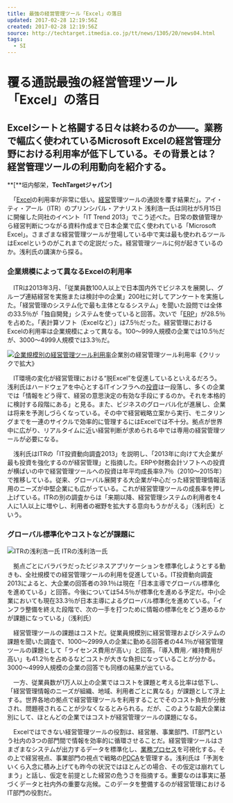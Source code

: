 ```yaml
---
title: 最強の経営管理ツール「Excel」の落日
updated: 2017-02-28 12:19:56Z
created: 2017-02-28 12:19:56Z
source: http://techtarget.itmedia.co.jp/tt/news/1305/20/news04.html
tags:
  - SI
---
```


# 覆る通説最強の経営管理ツール「Excel」の落日

## Excelシートと格闘する日々は終わるのか――。業務で幅広く使われているMicrosoft Excelの経営管理分野における利用率が低下している。その背景とは？　経営管理ツールの利用動向を紹介する。

**[**垣内郁栄，**TechTargetジャパン]**

　「[Excel](http://techtarget.itmedia.co.jp/tt/wpkw/excel.html)の利用率が非常に低い。[経営](http://techtarget.itmedia.co.jp/tt/wpkw/management.html)管理ツールの通説を覆す結果だ」。アイ・ティ・アール（ITR）のプリンシパル・アナリスト 浅利浩一氏は同社が5月15日に開催した同社のイベント「IT Trend 2013」でこう述べた。日常の数値管理から経営判断につながる資料作成まで日本企業で広く使われている「Microsoft Excel」。さまざまな経営管理ツールが登場している中で実は最も使われるツールはExcelというのがこれまでの定説だった。経営管理ツールに何が起きているのか。浅利氏の講演から探る。

### 企業規模によって異なるExcelの利用率

　ITRは2013年3月、「従業員数100人以上で日本国内外でビジネスを展開し、グループ連結経営を実施または検討中の企業」200社に対してアンケートを実施した。「経営管理のシステム化で最も主体となるシステム」を聞いた設問では全体の33.5％が「独自開発」システムを使っていると回答。次いで「[ERP](http://techtarget.itmedia.co.jp/tt/wpkw/erp.html)」が28.5％を占めた。「表計算ソフト（Excelなど）」は7.5％だった。経営管理におけるExcelの利用率は企業規模によって異なる。100～999人規模の企業では10.5％だが、3000～4999人規模では3.3％だ。

[![企業規模別の経営管理ツール利用率](../_resources/ik_tt_itr02.jpg)](http://image.itmedia.co.jp/l/im/tt/news/1305/20/l_ik_tt_itr02.jpg)企業別の経営管理ツール利用率《クリックで拡大》

　IT環境の変化が経営管理における“脱Excel”を促進しているといえるだろう。浅利氏はハードウェアを中心とするITインフラへの[投資](http://techtarget.itmedia.co.jp/tt/wpkw/itinvestment.html)は一段落し、多くの企業では「情報をどう得て、経営の意思決定の有効な手段にするのか。それを本格的に検討する段階にある」と見る。また、ビジネスのグローバル化が進展し、企業は将来を予測しづらくなっている。その中で経営戦略立案から実行、モニタリングまでを一連のサイクルで効率的に管理するにはExcelでは不十分。拠点が世界中に広がり、リアルタイムに近い経営判断が求められる中では専用の経営管理ツールが必要になる。

　浅利氏はITRの「IT投資動向調査2013」を説明し、「2013年に向けて大企業が最も投資を強化するのが経営管理」と指摘した。ERPや財務会計ソフトへの投資が横ばいの中で経営管理ツールへの投資は年平均成長率9.7％（2010～2015年）で推移している。従来、グローバル展開する大企業が中心だった経営管理情報活用のニーズが中堅企業にも広がっている。これが経営管理ツールの成長率を押し上げている。ITRの別の調査からは「来期以降、経営管理システムの利用者を4人に1人以上に増やし、利用者の裾野を拡大する意向もうかがえる」（浅利氏）という。

### グローバル標準化やコストなどが課題に

![ITRの浅利浩一氏](../_resources/ik_tt_itr01.jpg)
ITRの浅利浩一氏

　拠点ごとにバラバラだったビジネスアプリケーションを標準化しようとする動きも、全社規模での経営管理ツールの利用を促進している。IT投資動向調査2013によると、大企業の回答者の39.1％は現在「日本主導でグローバル標準化を進めている」と回答。今後については54.5％が標準化を進める予定だ。中小企業においても現在33.3％が日本主導によるグローバル標準化を進めている。「インフラ整備を終えた段階で、次の一手を打つために情報の標準化をどう進めるかが課題になっている」（浅利氏）

　経営管理ツールの課題はコストだ。従業員規模別に経営管理およびシステムの課題を聞いた調査で、1000～2999人の企業に勤める回答者の44.1％が経営管理ツールの課題として「ライセンス費用が高い」と回答。「導入費用／維持費用が高い」も41.2％を占めるなどコストが大きな負担になっていることが分かる。3000～4999人規模の企業の回答でも同様の結果が出ている。

　一方、従業員数が1万人以上の企業ではコストを課題と考える比率は低下し、「経営管理情報のニーズが組織、地域、利用者ごとに異なる」が課題として浮上する。世界各地の拠点で経営管理ツールを利用することでそのコスト負担が分散され、問題視されることが少なくなるとみられる。だが、このような超大企業は別にして、ほとんどの企業ではコストが経営管理ツールの課題になる。

　Excelではできない経営管理ツールの役割は、経営層、事業部門、IT部門という社内の3つの部門間で情報を効率的に循環させることだ。経営管理ツールはさまざまなシステムが出力するデータを標準化し、[業務プロセス](http://techtarget.itmedia.co.jp/tt/wpkw/gyoumuprocess.html)を可視化する。その上で経営視点、事業部門の視点で戦略の[PDCA](http://techtarget.itmedia.co.jp/tt/wpkw/pdca.html)を管理する。浅利氏は「予測をいくら入念に積み上げても昨今の状況ではほとんどの場合、その仮定は崩れてしまう」と話し、仮定を前提とした経営の危うさを指摘する。重要なのは事実に基づくデータと社内外の重要な兆候。このデータを整備するのが経営管理におけるIT部門の役割だ。